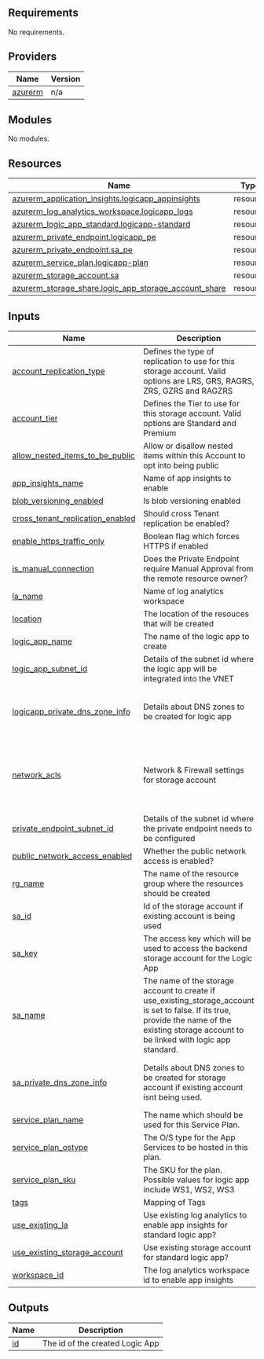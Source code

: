 ## Requirements

No requirements.

## Providers

| Name | Version |
|------|---------|
| <a name="provider_azurerm"></a> [azurerm](#provider\_azurerm) | n/a |

## Modules

No modules.

## Resources

| Name | Type |
|------|------|
| [azurerm_application_insights.logicapp_appinsights](https://registry.terraform.io/providers/hashicorp/azurerm/latest/docs/resources/application_insights) | resource |
| [azurerm_log_analytics_workspace.logicapp_logs](https://registry.terraform.io/providers/hashicorp/azurerm/latest/docs/resources/log_analytics_workspace) | resource |
| [azurerm_logic_app_standard.logicapp-standard](https://registry.terraform.io/providers/hashicorp/azurerm/latest/docs/resources/logic_app_standard) | resource |
| [azurerm_private_endpoint.logicapp_pe](https://registry.terraform.io/providers/hashicorp/azurerm/latest/docs/resources/private_endpoint) | resource |
| [azurerm_private_endpoint.sa_pe](https://registry.terraform.io/providers/hashicorp/azurerm/latest/docs/resources/private_endpoint) | resource |
| [azurerm_service_plan.logicapp-plan](https://registry.terraform.io/providers/hashicorp/azurerm/latest/docs/resources/service_plan) | resource |
| [azurerm_storage_account.sa](https://registry.terraform.io/providers/hashicorp/azurerm/latest/docs/resources/storage_account) | resource |
| [azurerm_storage_share.logic_app_storage_account_share](https://registry.terraform.io/providers/hashicorp/azurerm/latest/docs/resources/storage_share) | resource |

## Inputs

| Name | Description | Type | Default | Required |
|------|-------------|------|---------|:--------:|
| <a name="input_account_replication_type"></a> [account\_replication\_type](#input\_account\_replication\_type) | Defines the type of replication to use for this storage account. Valid options are LRS, GRS, RAGRS, ZRS, GZRS and RAGZRS | `string` | `"LRS"` | no |
| <a name="input_account_tier"></a> [account\_tier](#input\_account\_tier) | Defines the Tier to use for this storage account. Valid options are Standard and Premium | `string` | `"Standard"` | no |
| <a name="input_allow_nested_items_to_be_public"></a> [allow\_nested\_items\_to\_be\_public](#input\_allow\_nested\_items\_to\_be\_public) | Allow or disallow nested items within this Account to opt into being public | `bool` | `false` | no |
| <a name="input_app_insights_name"></a> [app\_insights\_name](#input\_app\_insights\_name) | Name of app insights to enable | `string` | n/a | yes |
| <a name="input_blob_versioning_enabled"></a> [blob\_versioning\_enabled](#input\_blob\_versioning\_enabled) | Is blob versioning enabled | `bool` | `false` | no |
| <a name="input_cross_tenant_replication_enabled"></a> [cross\_tenant\_replication\_enabled](#input\_cross\_tenant\_replication\_enabled) | Should cross Tenant replication be enabled? | `bool` | `false` | no |
| <a name="input_enable_https_traffic_only"></a> [enable\_https\_traffic\_only](#input\_enable\_https\_traffic\_only) | Boolean flag which forces HTTPS if enabled | `bool` | `true` | no |
| <a name="input_is_manual_connection"></a> [is\_manual\_connection](#input\_is\_manual\_connection) | Does the Private Endpoint require Manual Approval from the remote resource owner? | `string` | `false` | no |
| <a name="input_la_name"></a> [la\_name](#input\_la\_name) | Name of log analytics workspace | `string` | `null` | no |
| <a name="input_location"></a> [location](#input\_location) | The location of the resouces that will be created | `string` | `"eastus"` | no |
| <a name="input_logic_app_name"></a> [logic\_app\_name](#input\_logic\_app\_name) | The name of the logic app to create | `string` | n/a | yes |
| <a name="input_logic_app_subnet_id"></a> [logic\_app\_subnet\_id](#input\_logic\_app\_subnet\_id) | Details of the subnet id where the logic app will be integrated into the VNET | `string` | n/a | yes |
| <a name="input_logicapp_private_dns_zone_info"></a> [logicapp\_private\_dns\_zone\_info](#input\_logicapp\_private\_dns\_zone\_info) | Details about DNS zones to be created for logic app | <pre>object({<br>    dns_zone_name = string<br>    dns_zone_ids  = list(string)<br>  })</pre> | n/a | yes |
| <a name="input_network_acls"></a> [network\_acls](#input\_network\_acls) | Network & Firewall settings for storage account | <pre>object({<br>    bypass_services_info        = list(string)<br>    default_action              = string<br>    allowed_ips                 = list(string)<br>    service_endpoint_subnet_ids = list(string)<br>  })</pre> | `null` | no |
| <a name="input_private_endpoint_subnet_id"></a> [private\_endpoint\_subnet\_id](#input\_private\_endpoint\_subnet\_id) | Details of the subnet id where the private endpoint needs to be configured | `string` | n/a | yes |
| <a name="input_public_network_access_enabled"></a> [public\_network\_access\_enabled](#input\_public\_network\_access\_enabled) | Whether the public network access is enabled? | `bool` | `false` | no |
| <a name="input_rg_name"></a> [rg\_name](#input\_rg\_name) | The name of the resource group where the resources should be created | `string` | n/a | yes |
| <a name="input_sa_id"></a> [sa\_id](#input\_sa\_id) | Id of the storage account if existing account is being used | `string` | `null` | no |
| <a name="input_sa_key"></a> [sa\_key](#input\_sa\_key) | The access key which will be used to access the backend storage account for the Logic App | `string` | `null` | no |
| <a name="input_sa_name"></a> [sa\_name](#input\_sa\_name) | The name of the storage account to create if use\_existing\_storage\_account is set to false. If its true, provide the name of the existing storage account to be linked with logic app standard. | `string` | n/a | yes |
| <a name="input_sa_private_dns_zone_info"></a> [sa\_private\_dns\_zone\_info](#input\_sa\_private\_dns\_zone\_info) | Details about DNS zones to be created for storage account if existing account isnt being used. | <pre>map(object({<br>    dns_zone_name = string<br>    dns_zone_ids  = list(string)<br>  }))</pre> | n/a | yes |
| <a name="input_service_plan_name"></a> [service\_plan\_name](#input\_service\_plan\_name) | The name which should be used for this Service Plan. | `string` | n/a | yes |
| <a name="input_service_plan_ostype"></a> [service\_plan\_ostype](#input\_service\_plan\_ostype) | The O/S type for the App Services to be hosted in this plan. | `string` | `"Windows"` | no |
| <a name="input_service_plan_sku"></a> [service\_plan\_sku](#input\_service\_plan\_sku) | The SKU for the plan. Possible values for logic app include WS1, WS2, WS3 | `string` | `"WS1"` | no |
| <a name="input_tags"></a> [tags](#input\_tags) | Mapping of Tags | `map(any)` | n/a | yes |
| <a name="input_use_existing_la"></a> [use\_existing\_la](#input\_use\_existing\_la) | Use existing log analytics to enable app insights for standard logic app? | `bool` | `false` | no |
| <a name="input_use_existing_storage_account"></a> [use\_existing\_storage\_account](#input\_use\_existing\_storage\_account) | Use existing storage account for standard logic app? | `bool` | `false` | no |
| <a name="input_workspace_id"></a> [workspace\_id](#input\_workspace\_id) | The log analytics workspace id to enable app insights | `string` | `null` | no |

## Outputs

| Name | Description |
|------|-------------|
| <a name="output_id"></a> [id](#output\_id) | The id of the created Logic App |
